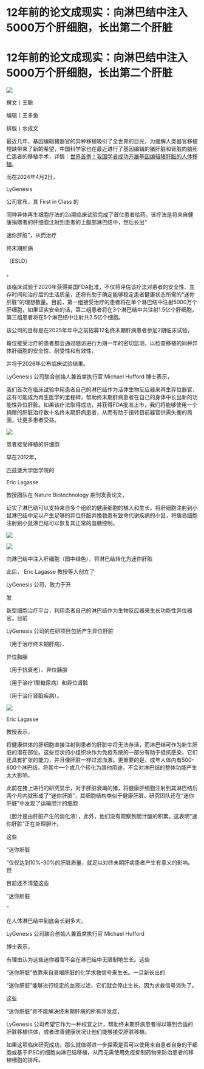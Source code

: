 # 12年前的论文成现实：向淋巴结中注入5000万个肝细胞，长出第二个肝脏

# 12年前的论文成现实：向淋巴结中注入5000万个肝细胞，长出第二个肝脏

![](https://inews.gtimg.com/om_bt/O32NyZqsQ5Prs8kdm0V7IDr92HKKqePbsefGXpLfdw3n0AA/1000)

撰文丨王聪

编辑丨王多鱼

排版丨水成文

最近几年，基因编辑猪器官的异种移植吸引了全世界的目光，为缓解人类器官移植短缺带来了新的希望，中国科学家也在最近进行了基因编辑的猪肝脏和肾脏向脑死亡患者的移植手术，详情：[世界首例！我国学者成功开展基因编辑猪肝脏的人体移植](https://news.qq.com/rain/a/20240315A0312H00)。

而在2024年4月2日，

LyGenesis

公司宣布，其 First in Class 的

同种异体再生细胞疗法的2a期临床试验完成了首位患者给药。该疗法是将来自健康捐赠者的肝细胞注射到患者的上腹部淋巴结中，然后长出“

迷你肝脏”，从而治疗

终末期肝病

（ESLD）

。

该临床试验于2020年获得美国FDA批准，不仅将评估该疗法对患者的安全性、生存时间和治疗后的生活质量，还将有助于确定能够稳定患者健康状态所需的“迷你肝脏”的理想数量。目前，第一组接受治疗的患者将在单个淋巴结中注射5000万个肝细胞，如果证实安全的话，第二组患者将在3个淋巴结中共注射1.5亿个肝细胞，第三组患者将在5个淋巴结中注射共2.5亿个细胞。

该公司的目标是在2025年年中之前招募12名终末期肝病患者参加2期临床试验，

每位接受治疗的患者都会通过随访进行为期一年的密切监测，以检查移植的同种异体肝细胞的安全性、耐受性和有效性，

并将于2026年公布临床试验结果。

LyGenesis 公司联合创始人兼首席执行官 Michael Hufford 博士表示，

我们首次在临床试验中用患者自己的淋巴结作为活体生物反应器来再生异位器官，这有可能成为再生医学的里程碑，帮助终末期肝病患者在自己的身体中长出新的功能性异位肝脏。如果该疗法取得成功，并获得FDA批准上市，我们将能够使用一个捐赠的肝脏治疗数十名终末期肝病患者，从而有助于扭转目前器官供需失衡的局面，让更多患者受益。

![](https://inews.gtimg.com/om_bt/O11xxnftuOzkLxiTVsABbgaAGFLr2tRCy99XuHw9qZnhYAA/1000)

患者接受移植的肝细胞

早在2012年，

匹兹堡大学医学院的

Eric Lagasse

教授团队在 Nature Biotechnology 期刊发表论文，

证实了淋巴结可以支持来自多个组织的健康细胞的植入和生长。将肝细胞注射到小鼠淋巴结中足以产生足够的异位肝脏并挽救患有致命代谢疾病的小鼠，将胰岛细胞注射到小鼠淋巴结可以恢复其正常的血糖控制。

![](https://inews.gtimg.com/om_bt/OiNN0Eh0dFOIHGMkEg2AVHc1iiA8L8Ny2VkZKgMGtVVkIAA/1000)

![](https://inews.gtimg.com/om_bt/Oht_V3_espmGlPxBg7VxrxjQrpTsBzLak4KRrEL7IWiFYAA/1000)

向淋巴结中注入肝细胞（图中绿色），将淋巴结转化为迷你肝脏

此后， Eric Lagasse 教授等人创立了

LyGenesis 公司，致力于开

发

新型细胞治疗平台，利用患者自己的淋巴结作为生物反应器来生长功能性异位器官。目前

LyGenesis 公司的在研项目包括产生异位肝脏

（用于治疗终末期肝病）、

异位胸腺

（用于抗衰老）、异位胰腺

（用于治疗1型糖尿病）和异位肾脏

（用于治疗肾脏疾病）。

![](https://inews.gtimg.com/om_bt/OG1D-3zZ1IhWSyATNUsgJgWpBiZ1bG6kvIer0YaXns0RcAA/1000)

Eric Lagasse

教授表示，

将健康供体的肝细胞直接注射到患者的肝脏中将无法存活，而淋巴结可作为新生肝脏的潜在部位。这些豆状的小组织块作为免疫系统的一部分有助于抵抗感染，它们还具有扩张的能力，并且像肝脏一样过滤血液。更重要的是，成年人体内有500-600个淋巴结，将其中一个或几个转化为其他用途，不会对淋巴结的整体功能产生太大影响。

此前在猪上进行的研究显示，对于肝脏衰竭的猪，将健康肝细胞注射到其淋巴结后两个月内就形成了“迷你肝脏”，其细胞结构类似于健康肝脏。研究团队还在“迷你肝脏”中发现了运输胆汁的细胞

（胆汁是由肝脏产生的消化液），此外，他们没有观察到胆汁酸的积累，这表明“迷你肝脏”正在处理胆汁。

这些

“迷你肝脏

”仅仅达到10%-30%的肝脏质量，就足以对终末期肝病患者产生有意义的影响。但

目前还不清楚这些

“迷你肝脏

”

在人体淋巴结中到底会长到多大，

LyGenesis 公司联合创始人兼首席执行官 Michael Hufford

博士表示，

有理由认为这些迷你器官不会在淋巴结中无限制地生长。这些

“迷你肝脏”依靠来自衰竭肝脏的化学求救信号来生长。一旦新长出的

“迷你肝脏”能够进行稳定的血液过滤，它们就会停止生长，因为求救信号消失了。

这些

“迷你肝脏”并不能解决终末期肝病的所有并发症，

LyGenesis 公司希望它作为一种权宜之计，帮助终末期肝病患者得以等到合适的肝脏移植供体，或者改善健康状况让他们能够接受肝脏移植。

如果这项临床研究成功，那么就值得进一步探索是否可以使用来自患者自身的干细胞或基于iPSC的细胞向淋巴结移植，从而无需使用免疫抑制药物来防治患者的移植细胞的排斥。

